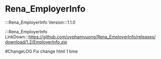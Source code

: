 # Rena_EmployerInfo

:::Rena_EmployerInfo Version:::1.1.0

:::Rena_EmployerInfo LinkDown:::https://github.com/uyphamvuong/Rena_EmployerInfo/releases/download/1.2/EmployerInfo.zip

#ChangeLOG
Fix change html 1 time
